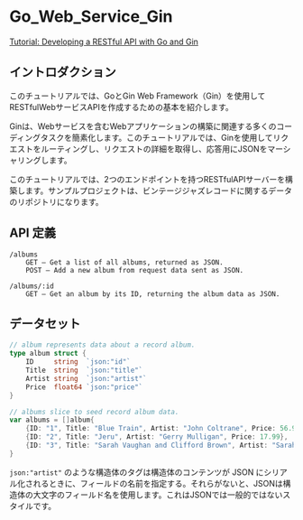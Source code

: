 # Go_Web_Service_Gin

[Tutorial: Developing a RESTful API with Go and Gin](https://go.dev/doc/tutorial/web-service-gin)

## イントロダクション

このチュートリアルでは、GoとGin Web Framework（Gin）を使用してRESTfulWebサービスAPIを作成するための基本を紹介します。

Ginは、Webサービスを含むWebアプリケーションの構築に関連する多くのコーディングタスクを簡素化します。このチュートリアルでは、Ginを使用してリクエストをルーティングし、リクエストの詳細を取得し、応答用にJSONをマーシャリングします。

このチュートリアルでは、2つのエンドポイントを持つRESTfulAPIサーバーを構築します。サンプルプロジェクトは、ビンテージジャズレコードに関するデータのリポジトリになります。

## API 定義

```
/albums
    GET – Get a list of all albums, returned as JSON.
    POST – Add a new album from request data sent as JSON.

/albums/:id
    GET – Get an album by its ID, returning the album data as JSON.
```

## データセット

```go
// album represents data about a record album.
type album struct {
    ID     string  `json:"id"`
    Title  string  `json:"title"`
    Artist string  `json:"artist"`
    Price  float64 `json:"price"`
}

// albums slice to seed record album data.
var albums = []album{
    {ID: "1", Title: "Blue Train", Artist: "John Coltrane", Price: 56.99},
    {ID: "2", Title: "Jeru", Artist: "Gerry Mulligan", Price: 17.99},
    {ID: "3", Title: "Sarah Vaughan and Clifford Brown", Artist: "Sarah Vaughan", Price: 39.99},
}
```

`json:"artist"` のような構造体のタグは構造体のコンテンツが JSON にシリアル化されるときに、フィールドの名前を指定する。それらがないと、JSONは構造体の大文字のフィールド名を使用します。これはJSONでは一般的ではないスタイルです。

